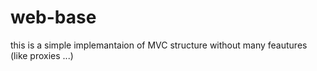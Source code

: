 # web-base
this is a simple implemantaion of MVC structure without many feautures (like proxies ...)
